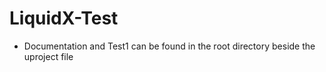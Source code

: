 # LiquidX-Test

- Documentation and Test1 can be found in the root directory beside the uproject file